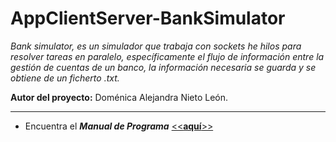 # AppClientServer-BankSimulator
_Bank simulator, es un simulador que trabaja con sockets he hilos para resolver tareas en paralelo, específicamente el flujo de información entre la gestión de cuentas de un banco, la información necesaria se guarda y se obtiene de un ficherto .txt._

**Autor del proyecto:** Doménica Alejandra Nieto León.

---
- Encuentra el _**Manual de Programa**_ [<<**aquí**>>](docs/MANUAL_PROGRAMA.md) 

